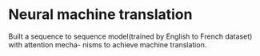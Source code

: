 # Neural machine translation
Built a sequence to sequence model(trained by English to French dataset) with attention mecha-
nisms to achieve machine translation.